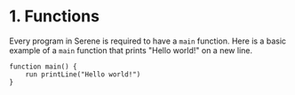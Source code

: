 # 1. Functions

Every program in Serene is required to have a `main` function. Here is a basic example of a `main` function that prints "Hello world!" on a new line.

``` serene
function main() {
    run printLine("Hello world!")
}
```

